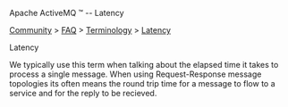 Apache ActiveMQ ™ -- Latency 

[Community](community.md) > [FAQ](CommunityCommunity/Community/faq.md) > [Terminology](Community/FAQCommunity/FAQ/Community/FAQ/terminology.md) > [Latency](Community/FAQ/TerminologyCommunity/FAQ/Terminology/Community/FAQ/Terminology/latency.md)


Latency

We typically use this term when talking about the elapsed time it takes to process a single message. When using Request-Response message topologies its often means the round trip time for a message to flow to a service and for the reply to be recieved.

